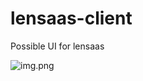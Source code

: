 # lensaas-client

Possible UI for lensaas

![img.png](https://cdn.dribbble.com/userupload/5760511/file/original-17f0215ab061e4427a746a6a8a2c2b4e.png)